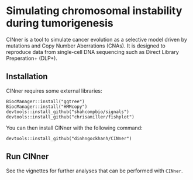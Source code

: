 #   Simulating chromosomal instability during tumorigenesis

CINner is a tool to simulate cancer evolution as a selective model driven by mutations and Copy Number Aberrations (CNAs).
It is designed to reproduce data from single-cell DNA sequencing such as Direct Library Preperation+ (DLP+).

## Installation

CINner requires some external libraries:

```{r}
BiocManager::install("ggtree")
BiocManager::install("HMMcopy")
devtools::install_github("shahcompbio/signals")
devtools::install_github("chrisamiller/fishplot")
```

You can then install CINner with the following command:

```{r}
devtools::install_github("dinhngockhanh/CINner")
```

## Run CINner

See the vignettes for further analyses that can be performed with `CINner`.
